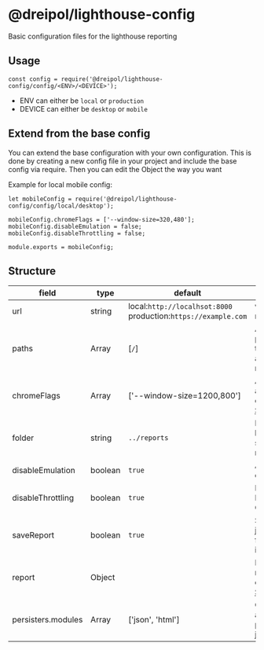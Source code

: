 # @dreipol/lighthouse-config

Basic configuration files for the lighthouse reporting

## Usage

    const config = require('@dreipol/lighthouse-config/config/<ENV>/<DEVICE>');

- ENV can either be `local` or `production`
- DEVICE can either be `desktop` or `mobile`

## Extend from the base config
You can extend the base configuration with your own configuration. This is done by creating a new config file in your project and include the base config via require. Then you can edit the Object the way you want

Example for local mobile config:

    let mobileConfig = require('@dreipol/lighthouse-config/config/local/desktop');

    mobileConfig.chromeFlags = ['--window-size=320,480'];
    mobileConfig.disableEmulation = false;
    mobileConfig.disableThrottling = false;

    module.exports = mobileConfig;



## Structure

| field              | type          | default                                                        | value                                                                                                                           |
| ------------------ | ------------- | -------------------------------------------------------------- | ------------------------------------------------------------------------------------------------------------------------------- |
| url                | string        | local:`http://localhsot:8000` production:`https://example.com` | where all the reports are run                                                                                                   |
| paths              | Array<string> | [`/`]                                                          | Array of url paths. All these routes are tested and reported                                                                    |
| chromeFlags        | Array<string> | ['--window-size=1200,800']                                     | Array of additional chrome flags. [See all](https://peter.sh/experiments/chromium-command-line-switches/)                       |
| folder             | string        | `../reports`                                                   | Define location to store the reports                                                                                            |
| disableEmulation   | boolean       | `true`                                                         | Applay device emulation                                                                                                         |
| disableThrottling  | boolean       | `true`                                                         | Disable Network and CPU throttling                                                                                              |
| saveReport         | boolean       | `true`                                                         | Save report as json file for further inspections                                                                                |
| report             | Object        |                                                                | Lighthouse report configurations. [See exmaples](https://github.com/GoogleChrome/lighthouse/tree/master/lighthouse-core/config) |
| persisters.modules | Array         | ['json', 'html']                                               | Current available persisters are json and html                                                                                  |